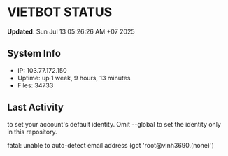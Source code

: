 # VIETBOT STATUS
**Updated**: Sun Jul 13 05:26:26 AM +07 2025

## System Info
- IP: 103.77.172.150
- Uptime: up 1 week, 9 hours, 13 minutes
- Files: 34733

## Last Activity

to set your account's default identity.
Omit --global to set the identity only in this repository.

fatal: unable to auto-detect email address (got 'root@vinh3690.(none)')
